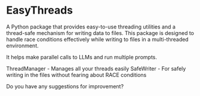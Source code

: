 # EasyThreads

A Python package that provides easy-to-use threading utilities and a thread-safe mechanism for writing data to files. 
This package is designed to handle race conditions effectively while writing to files in a multi-threaded environment.

It helps make parallel calls to LLMs and run multiple prompts.

ThreadManager - Manages all your threads easily
SafeWriter - For safely writing in the files without fearing about RACE conditions


Do you have any suggestions for improvement?
